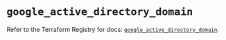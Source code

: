 # `google_active_directory_domain`

Refer to the Terraform Registry for docs: [`google_active_directory_domain`](https://registry.terraform.io/providers/hashicorp/google/6.4.0/docs/resources/active_directory_domain).
